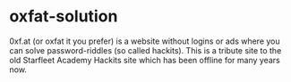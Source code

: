 # oxfat-solution
0xf.at (or oxfat it you prefer) is a website without logins or ads where you can solve password-riddles (so called hackits).  This is a tribute site to the old Starfleet Academy Hackits site which has been offline for many years now.
